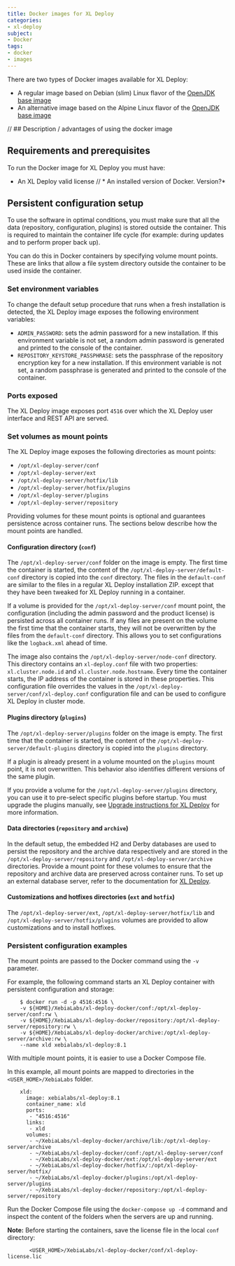 ```yaml
---
title: Docker images for XL Deploy
categories:
- xl-deploy
subject:
- Docker
tags:
- docker
- images
---
```


There are two types of Docker images available for XL Deploy:

* A regular image based on Debian (slim) Linux flavor of the [OpenJDK base image](https://hub.docker.com/_/openjdk/)
* An alternative image based on the Alpine Linux flavor of the [OpenJDK base image](https://hub.docker.com/_/openjdk/)

// ## Description / advantages of using the docker image

## Requirements and prerequisites

To run the Docker image for XL Deploy you must have:
* An XL Deploy valid license
// * An installed version of Docker. Version?*

## Persistent configuration setup

To use the software in optimal conditions, you must make sure that all the data (repository, configuration, plugins) is stored outside the container. This is required to maintain the container life cycle (for example: during updates and to perform proper back up).

You can do this in Docker containers by specifying volume mount points. These are links that allow a file system directory outside the container to be used inside the container.

### Set environment variables

To change the default setup procedure that runs when a fresh installation is detected, the XL Deploy image exposes the following environment variables:

* `ADMIN_PASSWORD`: sets the admin password for a new installation. If this environment variable is not set, a random admin password is generated and printed to the console of the container.
* `REPOSITORY_KEYSTORE_PASSPHRASE`: sets the passphrase of the repository encryption key for a new installation. If this environment variable is not set, a random passphrase is generated and printed to the console of the container.

### Ports exposed

The XL Deploy image exposes port `4516` over which the XL Deploy user interface and REST API are served.

### Set volumes as mount points

The XL Deploy image exposes the following directories as mount points:

* `/opt/xl-deploy-server/conf`
* `/opt/xl-deploy-server/ext`
* `/opt/xl-deploy-server/hotfix/lib`
* `/opt/xl-deploy-server/hotfix/plugins`
* `/opt/xl-deploy-server/plugins`
* `/opt/xl-deploy-server/repository`

Providing volumes for these mount points is optional and guarantees persistence across container runs. The sections below describe how the mount points are handled.

#### Configuration directory (`conf`)

The `/opt/xl-deploy-server/conf` folder on the image is empty. The first time the container is started, the content of the `/opt/xl-deploy-server/default-conf` directory is copied into the `conf` directory. The files in the `default-conf` are similar to the files in a regular XL Deploy installation ZIP. except that they have been tweaked for XL Deploy running in a container.

If a volume is provided for the `/opt/xl-deploy-server/conf` mount point, the configuration (including the admin password and the product license) is persisted across all container runs. If any files are present on the volume the first time that the container starts, they will not be overwritten by the files from the `default-conf` directory. This allows you to set configurations like the `logback.xml` ahead of time.

The image also contains the `/opt/xl-deploy-server/node-conf` directory. This directory contains an `xl-deploy.conf` file with two properties: `xl.cluster.node.id` and `xl.cluster.node.hostname`. Every time the container starts, the IP address of the container is stored in these properties. This configuration file overrides the values in the `/opt/xl-deploy-server/conf/xl-deploy.conf` configuration file and can be used to configure XL Deploy in cluster mode.

#### Plugins directory (`plugins`)

The `/opt/xl-deploy-server/plugins` folder on the image is empty. The first time that the container is started, the content of the `/opt/xl-deploy-server/default-plugins` directory is copied into the `plugins` directory.

If a plugin is already present in a volume mounted on the `plugins` mount point, it is not overwritten. This behavior also identifies different versions of the same plugin.

If you provide a volume for the `/opt/xl-deploy-server/plugins` directory, you can use it to pre-select specific plugins before startup. You must upgrade the plugins manually, see [Upgrade instructions for XL Deploy](https://docs.xebialabs.com/xl-deploy/how-to/upgrade-xl-deploy.html) for more information.

#### Data directories (`repository` and `archive`)

In the default setup, the embedded H2 and Derby databases are used to persist the repository and the archive data respectively and are stored in the `/opt/xl-deploy-server/repository` and `/opt/xl-deploy-server/archive` directories. Provide a mount point for these volumes to ensure that the repository and archive data are preserved across container runs. To set up an external database server, refer to the documentation for [XL Deploy](/xl-deploy/how-to/configure-the-xl-deploy-sql-repository.html).

#### Customizations and hotfixes directories (`ext` and `hotfix`)

The `/opt/xl-deploy-server/ext`, `/opt/xl-deploy-server/hotfix/lib` and `/opt/xl-deploy-server/hotfix/plugins` volumes are provided to allow customizations and to install hotfixes.

### Persistent configuration examples

The mount points are passed to the Docker command using the `-v` parameter.

For example, the following command starts an XL Deploy container with persistent configuration and storage:

        $ docker run -d -p 4516:4516 \
        -v ${HOME}/XebiaLabs/xl-deploy-docker/conf:/opt/xl-deploy-server/conf:rw \
        -v ${HOME}/XebiaLabs/xl-deploy-docker/repository:/opt/xl-deploy-server/repository:rw \
        -v ${HOME}/XebiaLabs/xl-deploy-docker/archive:/opt/xl-deploy-server/archive:rw \
        --name xld xebialabs/xl-deploy:8.1

With multiple mount points, it is easier to use a Docker Compose file.

In this example, all mount points are mapped to directories in the `<USER_HOME>/XebiaLabs` folder.

        xld:
          image: xebialabs/xl-deploy:8.1
          container_name: xld
          ports:
           - "4516:4516"
          links:
           - xld
          volumes:
           - ~/XebiaLabs/xl-deploy-docker/archive/lib:/opt/xl-deploy-server/archive
           - ~/XebiaLabs/xl-deploy-docker/conf:/opt/xl-deploy-server/conf
           - ~/XebiaLabs/xl-deploy-docker/ext:/opt/xl-deploy-server/ext
           - ~/XebiaLabs/xl-deploy-docker/hotfix/:/opt/xl-deploy-server/hotfix/
           - ~/XebiaLabs/xl-deploy-docker/plugins:/opt/xl-deploy-server/plugins
           - ~/XebiaLabs/xl-deploy-docker/repository:/opt/xl-deploy-server/repository

Run the Docker Compose file using the `docker-compose up -d` command and inspect the content of the folders when the servers are up and running.

**Note:** Before starting the containers, save the license file in the local `conf` directory:

           <USER_HOME>/XebiaLabs/xl-deploy-docker/conf/xl-deploy-license.lic   
